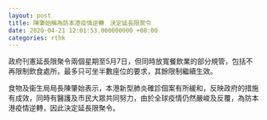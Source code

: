 ```yaml
---
layout: post
title: 陳肇始稱為防本港疫情逆轉　決定延長限聚令
date: 2020-04-21 12:01:53.000000000 +08:00
categories: rthk
---
```


政府刊憲延長限聚令兩個星期至5月7日，但同時放寬餐飲業的部分規管，包括不再限制飲食處所，最多只可坐半數座位的要求，其餘限制繼續生效。

食物及衞生局局長陳肇始表示，本港新型肺炎確診個案有所緩和，反映政府的措施有成效，同時有醫護及市民大眾共同努力，由於全球疫情仍然嚴峻及反覆，為防本港疫情逆轉，因此決定延長限聚令。
